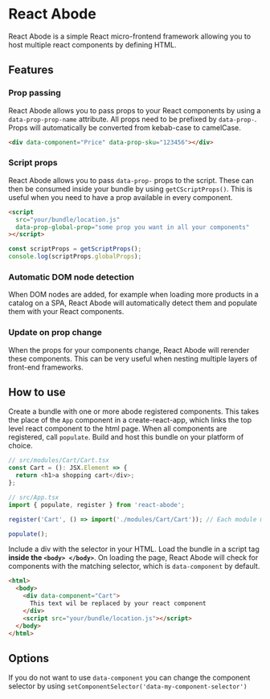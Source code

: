 # React Abode

React Abode is a simple React micro-frontend framework allowing you to host multiple react components by defining HTML.

## Features

### Prop passing

React Abode allows you to pass props to your React components by using a `data-prop-prop-name` attribute. All props need to be prefixed by `data-prop-`. Props will automatically be converted from kebab-case to camelCase.

```html
<div data-component="Price" data-prop-sku="123456"></div>
```

### Script props

React Abode allows you to pass `data-prop-` props to the script. These can then be consumed inside your bundle by using `getCScriptProps()`. This is useful when you need to have a prop available in every component.

```html
<script
  src="your/bundle/location.js"
  data-prop-global-prop="some prop you want in all your components"
></script>
```

```javascript
const scriptProps = getScriptProps();
console.log(scriptProps.globalProps);
```

### Automatic DOM node detection

When DOM nodes are added, for example when loading more products in a catalog on a SPA, React Abode will automatically detect them and populate them with your React components.

### Update on prop change

When the props for your components change, React Abode will rerender these components. This can be very useful when nesting multiple layers of front-end frameworks.

## How to use

Create a bundle with one or more abode registered components. This takes the place of the `App` component in a create-react-app, which links the top level react component to the html page. When all components are registered, call `populate`. Build and host this bundle on your platform of choice.

```javascript
// src/modules/Cart/Cart.tsx
const Cart = (): JSX.Element => {
  return <h1>a shopping cart</div>;
};

// src/App.tsx
import { populate, register } from 'react-abode';

register('Cart', () => import('./modules/Cart/Cart')); // Each module must have the component you want to render as a default export

populate();
```

Include a div with the selector in your HTML. Load the bundle in a script tag **inside the `<body> </body>`**. On loading the page, React Abode will check for components with the matching selector, which is `data-component` by default.

```html
<html>
  <body>
    <div data-component="Cart">
      This text wil be replaced by your react component
    </div>
    <script src="your/bundle/location.js"></script>
  </body>
</html>
```

## Options

If you do not want to use `data-component` you can change the component selector by using `setComponentSelector('data-my-component-selector')`
